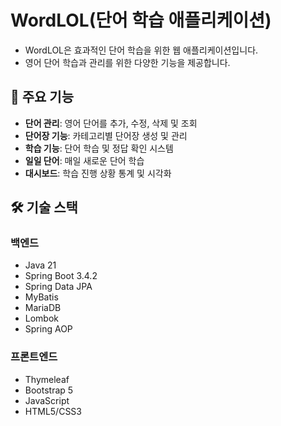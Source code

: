 # WordLOL(단어 학습 애플리케이션)

- WordLOL은 효과적인 단어 학습을 위한 웹 애플리케이션입니다.
- 영어 단어 학습과 관리를 위한 다양한 기능을 제공합니다.

## 🌟 주요 기능

- **단어 관리**: 영어 단어를 추가, 수정, 삭제 및 조회
- **단어장 기능**: 카테고리별 단어장 생성 및 관리
- **학습 기능**: 단어 학습 및 정답 확인 시스템
- **일일 단어**: 매일 새로운 단어 학습
- **대시보드**: 학습 진행 상황 통계 및 시각화

## 🛠 기술 스택

### 백엔드

- Java 21
- Spring Boot 3.4.2
- Spring Data JPA
- MyBatis
- MariaDB
- Lombok
- Spring AOP

### 프론트엔드

- Thymeleaf
- Bootstrap 5
- JavaScript
- HTML5/CSS3
